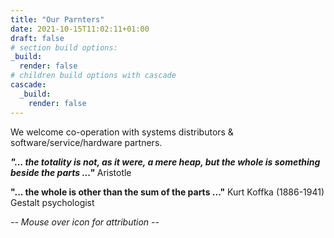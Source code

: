 ```yaml
---
title: "Our Parnters"
date: 2021-10-15T11:02:11+01:00
draft: false
# section build options:
_build:
  render: false
# children build options with cascade
cascade:
  _build:
    render: false
---
```


We welcome co-operation with systems distributors & software/service/hardware partners.

***"... the totality is not, as it were, a mere heap, but the whole is something beside the parts ..."*** Aristotle

**"... the whole is other than the sum of the parts ..."** Kurt Koffka (1886-1941) Gestalt psychologist

*-- Mouse over icon for attribution --*